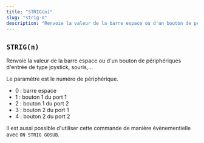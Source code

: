 ```yaml
---
title: "STRIG(n)"
slug: "strig-n"
description: "Renvoie la valeur de la barre espace ou d'un bouton de périphériques d'entrée de type joystick, souris,..."
---
```


## `STRIG(n)`

Renvoie la valeur de la barre espace ou d'un bouton de périphériques d'entrée de type joystick, souris,...

Le paramètre est le numéro de périphérique.

- 0 : barre espace
- 1 : bouton 1 du port 1
- 2 : bouton 1 du port 2
- 3 : bouton 2 du port 1
- 4 : bouton 2 du port 2

Il est aussi possible d'utiliser cette commande de manière évènementielle avec `ON STRIG GOSUB`.